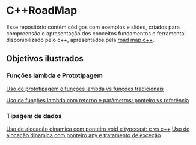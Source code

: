 # C++RoadMap

Esse repositório contém códigos com exemplos e slides, criados para compreensão e apresentação dos conceitos fundamentos e ferramental disponibilizado pelo c++, apresentados pela [road map c++](https://roadmap.sh/).

## Objetivos ilustrados

### Funções lambda e Prototipagem

[Uso de prototipagem e funções lambda vs funções tradicionais](lambda.cpp)

[Uso de funções lambda com retorno e parâmetros: ponteiro vs referência](pointerRef.cpp)

### Tipagem de dados

[Uso de alocação dinamica com ponteiro void e typecast: c vs c++](dinamtype.cpp)
[Uso de alocação dinamica com ponteiro any e tratamento de exceção](dinamc%2B%2B17.cpp)
